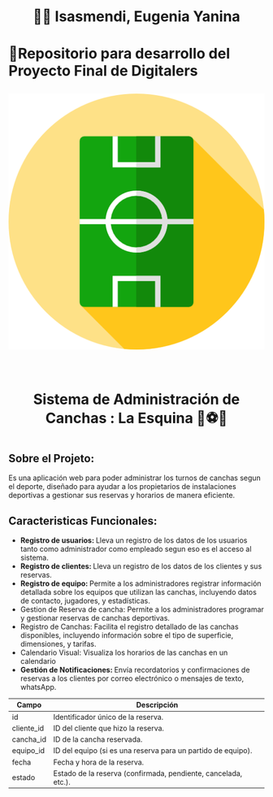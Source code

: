 <h1 align="center"> 👩‍💻 Isasmendi, Eugenia Yanina <h1>
<p>📁Repositorio para desarrollo del Proyecto Final de Digitalers</p>
<div align="center">
  <a href="https://github.com/isasmendi"><img src="img/icons-sport.png"></a>
</div>
<br>
<h1 align="center"> Sistema de Administración de Canchas : La Esquina 🥅⚽🦶 <h1>
<h2>Sobre el Projeto:</h2>
Es una aplicación web para poder administrar los turnos de canchas segun el deporte, diseñado para ayudar a los propietarios de instalaciones deportivas a gestionar sus reservas y horarios de manera eficiente.
<h2>Caracteristicas Funcionales:</h2>
<ul>
  <li><b>Registro de usuarios: </b> Lleva un registro de los datos de los usuarios tanto como administrador como empleado segun eso es el acceso al sistema.</li>

  <li><b>Registro de clientes: </b> Lleva un registro de los datos de los clientes y sus reservas.</li>

  <li><b>Registro de equipo: </b>Permite a los administradores registrar información detallada sobre los equipos que utilizan las canchas, incluyendo datos de contacto, jugadores, y estadísticas.</li>

  <li>Gestion de Reserva de cancha: </b>Permite a los administradores programar y gestionar reservas de canchas deportivas. </li>

  <li>Registro de Canchas: </b>Facilita el registro detallado de las canchas disponibles, incluyendo información sobre el tipo de superficie, dimensiones, y tarifas. </li>

  <li>Calendario Visual: </b> Visualiza los horarios de las canchas en un calendario</li>
  
  <li><b> Gestión de Notificaciones: </b> Envía recordatorios y confirmaciones de reservas a los clientes por correo electrónico o mensajes de texto, whatsApp.</li>
</ul>

| Campo        | Descripción                              |
|-------------- |-----------------------------------------|
| id           | Identificador único de la reserva.     |
| cliente_id   | ID del cliente que hizo la reserva.    |
| cancha_id    | ID de la cancha reservada.              |
| equipo_id    | ID del equipo (si es una reserva para un partido de equipo). |
| fecha        | Fecha y hora de la reserva.            |
| estado       | Estado de la reserva (confirmada, pendiente, cancelada, etc.). |


